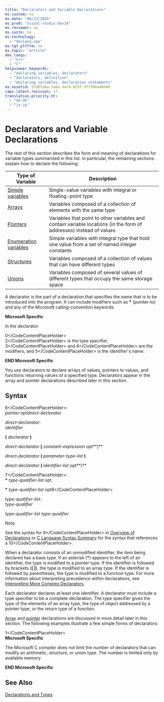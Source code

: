```yaml
---
title: "Declarators and Variable Declarations"
ms.custom: na
ms.date: "09/22/2016"
ms.prod: "visual-studio-dev14"
ms.reviewer: na
ms.suite: na
ms.technology: 
  - "devlang-cpp"
ms.tgt_pltfrm: na
ms.topic: "article"
dev_langs: 
  - "C++"
  - "C"
helpviewer_keywords: 
  - "declaring variables, declarators"
  - "declarators, definition"
  - "declaring variables, declaration statements"
ms.assetid: 5fd67a6a-3a6a-4ec9-b257-3f7390a48d40
caps.latest.revision: 17
translation.priority.ht: 
  - "de-de"
  - "ja-jp"
---
```

# Declarators and Variable Declarations
The rest of this section describes the form and meaning of declarations for variable types summarized in this list. In particular, the remaining sections explain how to declare the following:  
  
|Type of Variable|Description|  
|----------------------|-----------------|  
|[Simple variables](../vs140/simple-variable-declarations.md)|Single-value variables with integral or floating-point type|  
|[Arrays](../vs140/array-declarations.md)|Variables composed of a collection of elements with the same type|  
|[Pointers](../vs140/pointer-declarations.md)|Variables that point to other variables and contain variable locations (in the form of addresses) instead of values|  
|[Enumeration variables](../vs140/c-enumeration-declarations.md)|Simple variables with integral type that hold one value from a set of named integer constants|  
|[Structures](../vs140/structure-declarations.md)|Variables composed of a collection of values that can have different types|  
|[Unions](../vs140/union-declarations.md)|Variables composed of several values of different types that occupy the same storage space|  
  
 A declarator is the part of a declaration that specifies the name that is to be introduced into the program. It can include modifiers such as **\*** (pointer-to) and any of the Microsoft calling-convention keywords.  
  
 **Microsoft Specific**  
  
 In the declarator  
  
<CodeContentPlaceHolder>0\</CodeContentPlaceHolder>  
 <CodeContentPlaceHolder>2\</CodeContentPlaceHolder> is the type specifier, <CodeContentPlaceHolder>3\</CodeContentPlaceHolder> and <CodeContentPlaceHolder>4\</CodeContentPlaceHolder> are the modifiers, and <CodeContentPlaceHolder>5\</CodeContentPlaceHolder> is the identifier's name.  
  
 **END Microsoft Specific**  
  
 You use declarators to declare arrays of values, pointers to values, and functions returning values of a specified type. Declarators appear in the array and pointer declarations described later in this section.  
  
## Syntax  
 <CodeContentPlaceHolder>6\</CodeContentPlaceHolder>:  
 *pointer* opt*direct-declarator*  
  
 *direct-declarator*:  
 *identifier*  
  
 **(**  *declarator*  **)**  
  
 *direct-declarator*  **[**  *constant-expression* opt**]**  
  
 *direct-declarator*  **(**  *parameter-type-list*  **)**  
  
 *direct-declarator*  **(**  *identifier-list* opt**)**  
  
 <CodeContentPlaceHolder>7\</CodeContentPlaceHolder>:  
 **\*** *type-qualifier-list* opt  
  
 **\*** *type-qualifier-list* opt<CodeContentPlaceHolder>8\</CodeContentPlaceHolder>  
  
 *type-qualifier-list*:  
 *type-qualifier*  
  
 *type-qualifier-list type-qualifier*  
  
> [!NOTE]
>  See the syntax for <CodeContentPlaceHolder>9\</CodeContentPlaceHolder> in [Overview of Declarations](../vs140/overview-of-declarations.md) or [C Language Syntax Summary](../vs140/c-language-syntax-summary.md) for the syntax that references a <CodeContentPlaceHolder>10\</CodeContentPlaceHolder>.  
  
 When a declarator consists of an unmodified identifier, the item being declared has a base type. If an asterisk (**\***) appears to the left of an identifier, the type is modified to a pointer type. If the identifier is followed by brackets (**[ ]**), the type is modified to an array type. If the identifier is followed by parentheses, the type is modified to a function type. For more information about interpreting precedence within declarations, see [Interpreting More Complex Declarators](../vs140/interpreting-more-complex-declarators.md).  
  
 Each declarator declares at least one identifier. A declarator must include a type specifier to be a complete declaration. The type specifier gives the type of the elements of an array type, the type of object addressed by a pointer type, or the return type of a function.  
  
 [Array](../vs140/array-declarations.md) and [pointer](../vs140/pointer-declarations.md) declarations are discussed in more detail later in this section. The following examples illustrate a few simple forms of declarators:  
  
<CodeContentPlaceHolder>1\</CodeContentPlaceHolder>  
 **Microsoft Specific**  
  
 The Microsoft C compiler does not limit the number of declarators that can modify an arithmetic, structure, or union type. The number is limited only by available memory.  
  
 **END Microsoft Specific**  
  
## See Also  
 [Declarations and Types](../vs140/declarations-and-types.md)